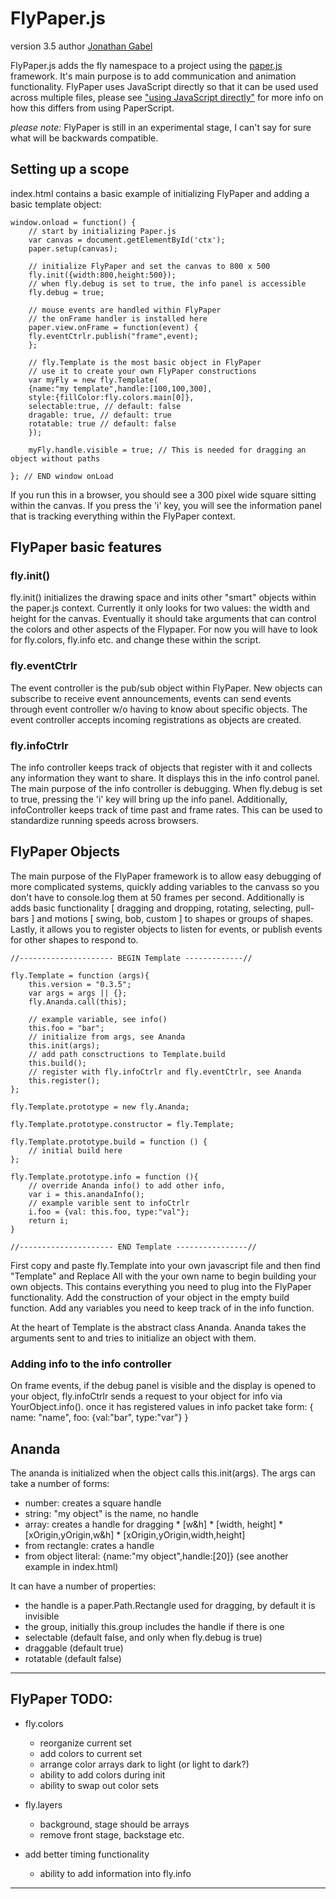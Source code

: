 # FlyPaper.js
version 3.5 author [Jonathan Gabel](http://jonathangabel.com)

FlyPaper.js adds the fly namespace to a project using the [paper.js](http://paperjs.org) framework. It's main purpose is to add communication and animation functionality.  FlyPaper uses JavaScript directly so that it can be used used across multiple files, please see ["using JavaScript directly"](http://paperjs.org/tutorials/getting-started/using-javascript-directly/) for more info on how this differs from using PaperScript.

*please note:* FlyPaper is still in an experimental stage, I can't say for sure what will be backwards compatible.

## Setting up a scope

index.html contains a basic example of initializing FlyPaper and adding a basic template object:  

	window.onload = function() {
		// start by initializing Paper.js
		var canvas = document.getElementById('ctx');
		paper.setup(canvas);
		
		// initialize FlyPaper and set the canvas to 800 x 500 
		fly.init({width:800,height:500});
		// when fly.debug is set to true, the info panel is accessible
		fly.debug = true;
		
		// mouse events are handled within FlyPaper
		// the onFrame handler is installed here
		paper.view.onFrame = function(event) {
		fly.eventCtrlr.publish("frame",event);
		};

		// fly.Template is the most basic object in FlyPaper
		// use it to create your own FlyPaper constructions
		var myFly = new fly.Template(
		{name:"my template",handle:[100,100,300],
		style:{fillColor:fly.colors.main[0]},
		selectable:true, // default: false
		dragable: true, // default: true
		rotatable: true // default: false
		});
		
		myFly.handle.visible = true; // This is needed for dragging an object without paths

	}; // END window onLoad
	
If you run this in a browser, you should see a 300 pixel wide square sitting within the canvas. If you press the 'i' key, you will see the information panel that is tracking everything within the FlyPaper context.

## FlyPaper basic features

### fly.init()

fly.init() initializes the drawing space and inits other "smart" objects within the paper.js context. Currently it only looks for two values: the width and height for the canvas.
Eventually it should take arguments that can control the colors and other aspects of the Flypaper. For now you will have to look for fly.colors, fly.info etc. and change these within the script.  

### fly.eventCtrlr

The event controller is the pub/sub object within FlyPaper. New objects can subscribe to receive event announcements,   events can send events through event controller w/o having to know about specific objects. The event controller accepts incoming registrations as objects are created.

### fly.infoCtrlr

The info controller keeps track of objects that register with it and collects any information they want to share.  It displays this in the info control panel.  The main purpose of the info controller is debugging.  When fly.debug is set to true, pressing the 'i' key will bring up the info panel.  Additionally, infoController keeps track of time past and frame rates.  This can be used to standardize running speeds across browsers.

## FlyPaper Objects

The main purpose of the FlyPaper framework is to allow easy debugging of more complicated systems, quickly adding variables to the canvass so you don't have to console.log them at 50 frames per second.  Additionally is adds basic functionality [ dragging and dropping, rotating, selecting, pull-bars ] and motions [ swing, bob, custom ] to shapes or groups of shapes. Lastly, it allows you to register objects to listen for events, or publish events for other shapes to respond to.

	//--------------------- BEGIN Template -------------//

	fly.Template = function (args){
		this.version = "0.3.5";
		var args = args || {};		
		fly.Ananda.call(this);
	
		// example variable, see info()
		this.foo = "bar";	
		// initialize from args, see Ananda
		this.init(args);	
		// add path consctructions to Template.build
		this.build();
		// register with fly.infoCtrlr and fly.eventCtrlr, see Ananda
		this.register();
	};

	fly.Template.prototype = new fly.Ananda;

	fly.Template.prototype.constructor = fly.Template;

	fly.Template.prototype.build = function () {
		// initial build here
	};

	fly.Template.prototype.info = function (){
		// override Ananda info() to add other info,
		var i = this.anandaInfo();
		// example varible sent to infoCtrlr
		i.foo = {val: this.foo, type:"val"};
		return i;
	}

	//--------------------- END Template ----------------//

First copy and paste fly.Template into your own javascript file and then find "Template" and Replace All with the your own name to begin building your own objects.  This contains everything you need to plug into the FlyPaper functionality.  Add the construction of your object in the empty build function.  Add any variables you need to keep track of in the info function.

At the heart of Template is the abstract class Ananda. Ananda takes the arguments sent to and tries to initialize an object with them.

### Adding info to the info controller

On frame events, if the debug panel is visible and the display is opened to your object, fly.infoCtrlr sends a request to your object for info via YourObject.info(). once it has registered values in info packet take form: { name: "name", foo: {val:"bar", type:"var"} }

## Ananda 


The ananda is initialized when the object calls this.init(args).  The args can take a number of forms:

  * number: creates a square handle
  * string: "my object" is the name, no handle 
  * array: creates a handle for dragging
		* [w&h]
		* [width, height]
		* [xOrigin,yOrigin,w&h]
		* [xOrigin,yOrigin,width,height]
  * from rectangle: crates a handle 
  * from object literal: {name:"my object",handle:[20]} (see another example in index.html)

It can have a number of properties:

  * the handle is a paper.Path.Rectangle used for dragging, by default it is invisible
  * the group, initially this.group includes the handle if there is one
  * selectable (default false, and only when fly.debug is true)
  * draggable (default true)
  * rotatable (default false)

----

## FlyPaper TODO:

  * fly.colors
    * reorganize current set
    * add colors to current set
    * arrange color arrays dark to light (or light to dark?)
    * ability to add colors during init
    * ability to swap out color sets

  * fly.layers
    * background, stage should be arrays
    * remove front stage, backstage etc. 

  * add better timing functionality

	* ability to add information into fly.info

----
